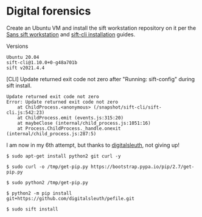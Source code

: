# Digital forensics

Create an Ubuntu VM and install the sift workstation repository on it per the [Sans sift workstation](https://www.sans.org/tools/sift-workstation) and [sift-cli installation](https://github.com/teamdfir/sift-cli#installation) guides.

Versions

    Ubuntu 20.04
    sift-cli@1.10.0+0-g48a701b
    sift v2021.4.4

[CLI] Update returned exit code not zero after "Running: sift-config" during sift install.

    Update returned exit code not zero
    Error: Update returned exit code not zero
        at ChildProcess.<anonymous> (/snapshot/sift-cli/sift-cli.js:542:23)
        at ChildProcess.emit (events.js:315:20)
        at maybeClose (internal/child_process.js:1051:16)
        at Process.ChildProcess._handle.onexit (internal/child_process.js:287:5)

I am now in my 6th attempt, but thanks to [digitalsleuth](https://github.com/digitalsleuth), not giving up!

    $ sudo apt-get install python2 git curl -y

    $ sudo curl -o /tmp/get-pip.py https://bootstrap.pypa.io/pip/2.7/get-pip.py

    $ sudo python2 /tmp/get-pip.py

    $ python2 -m pip install git+https://github.com/digitalsleuth/pefile.git

    $ sudo sift install

